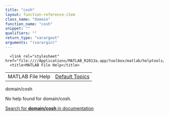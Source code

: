 ```yaml
---
title: "cosh"
layout: function-reference-item
class_name: "domain"
function_name: "cosh"
snippet: ""
qualifiers: ""
return_type: "varargout"
arguments: "(varargin)"
---
```


<html>
   <head>
      <meta http-equiv="Content-Type" content="text/html; charset=utf-8">
   
      <link rel="stylesheet" href="file:////Applications/MATLAB_R2013a.app/toolbox/matlab/helptools/private/helpwin.css">
      <title>MATLAB File Help</title>
   </head>
   <body>
      <!--Single-page help-->
      <table border="0" cellspacing="0" width="100%">
         <tr class="subheader">
            <td class="headertitle">MATLAB File Help</td>
            <td class="subheader-right"><a href="matlab:helpwin">Default Topics</a></td>
         </tr>
      </table>
      <div class="title">domain/cosh</div>
      <!--No help found-->
      <p>No help found for <span class="helptopic">domain/cosh</span>.
      </p>
      <p><a href="matlab:docsearch('domain/cosh')">
            Search for <b>domain/cosh</b> in documentation
            </a></p>
   </body>
</html>
